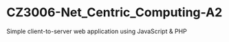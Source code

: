 # CZ3006-Net_Centric_Computing-A2
Simple client-to-server web application using JavaScript &amp; PHP
